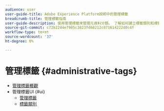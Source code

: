 ```yaml
---
audience: user
user-guide-title: Adobe Experience Platform說明中的管理標籤
breadcrumb-title: 管理標籤指南
user-guide-description: 使用管理標籤來管理元資料分類。 了解如何建立標籤類別和標籤。
source-git-commit: c72b2244e7905c3823fd60212c071614222d0c4f
workflow-type: tm+mt
source-wordcount: '37'
ht-degree: 0%

---
```



# 管理標籤 {#administrative-tags}

* [管理標籤概觀](overview.md)
* 管理標籤UI {#ui}
   * [管理標籤](ui/managing-tags.md)
   * [標籤類別](ui/tags-categories.md)
